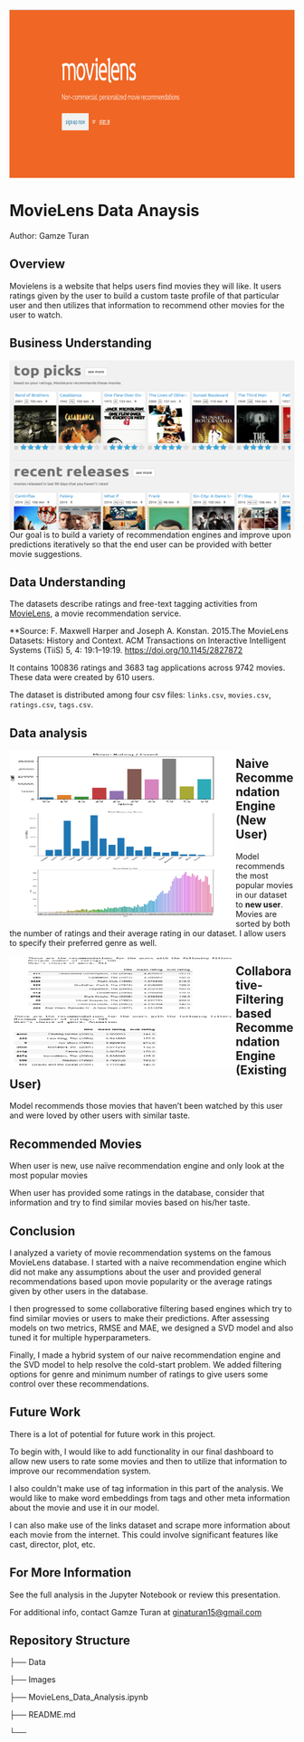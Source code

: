 
<img align="center" width="900" height="300" src='Images/MovieLens.png'>


# MovieLens Data Anaysis


Author: Gamze Turan


## Overview

Movielens is a website that helps users find movies they will like. It users ratings given by the user to build a custom taste profile of that particular user and then utilizes that information to recommend other movies for the user to watch.

## Business Understanding

<img align="left" width="600" height="300" src='Images/main-screen.png'>

Our goal is to build a variety of recommendation engines and improve upon predictions iteratively so that the end user can be provided with better movie suggestions.


## Data Understanding

The datasets describe ratings and free-text tagging activities from [MovieLens](https://movielens.org/), a movie recommendation service.

**Source: F. Maxwell Harper and Joseph A. Konstan. 2015.The MovieLens Datasets: History and Context. ACM Transactions on Interactive Intelligent Systems (TiiS) 5, 4: 19:1–19:19. https://doi.org/10.1145/2827872

It contains 100836 ratings and 3683 tag applications across 9742 movies. These data were created by 610 users.

The dataset is distributed among four csv files: `links.csv`, `movies.csv`, `ratings.csv`, `tags.csv`.

## Data analysis

<img align="left" width="400" height="100" src='Images/movie_rating.png'>   <img align="left" width="400" height="100" src='Images/genres.png'>

<img align="left" width="400" height="100" src='Images/movie_year.png'>

## Naive Recommendation Engine (New User)

Model recommends the most popular movies in our dataset to **new user**. Movies are sorted by both the number of ratings and their average rating in our dataset. 
I allow users to specify their preferred genre as well.

<img align="left" width="400" height="100" src='Images/Naive_all_genre.png'> <img align="left" width="400" height="100" src='Images/Naive_Animation_genre.png'>

## Collaborative-Filtering based Recommendation Engine (Existing User)

Model recommends those movies that haven’t been watched by this user and were loved by other users with similar taste. 



## Recommended Movies

When user is new, use naïve recommendation engine and only look at the most popular movies



When user has provided some ratings in the database, consider that information and try to find similar movies based on his/her taste. 



## Conclusion

I analyzed a variety of movie recommendation systems on the famous MovieLens database. I started with a naive recommendation engine which did not make any assumptions about the user and provided general recommendations based upon movie popularity or the average ratings given by other users in the database.

I then progressed to some collaborative filtering based engines which try to find similar movies or users to make their predictions. After assessing models on two metrics, RMSE and MAE, we designed a SVD model and also tuned it for multiple hyperparameters.

Finally, I made a hybrid system of our naive recommendation engine and the SVD model to help resolve the cold-start problem. We added filtering options for genre and minimum number of ratings to give users some control over these recommendations.

## Future Work

There is a lot of potential for future work in this project.

To begin with, I would like to add functionality in our final dashboard to allow new users to rate some movies and then to utilize that information to improve our recommendation system.

I also couldn't make use of tag information in this part of the analysis. We would like to make word embeddings from tags and other meta information about the movie and use it in our model.

I can also make use of the links dataset and scrape more information about each movie from the internet. This could involve significant features like cast, director, plot, etc.


## For More Information

See the full analysis in the Jupyter Notebook or review this presentation.

For additional info, contact Gamze Turan at ginaturan15@gmail.com


## Repository Structure 

├── Data

├── Images

├── MovieLens_Data_Analysis.ipynb

├── README.md

└── 